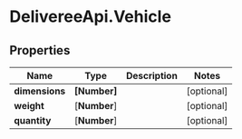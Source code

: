 # DelivereeApi.Vehicle

## Properties

| Name           | Type         | Description | Notes      |
| -------------- | ------------ | ----------- | ---------- |
| **dimensions** | **[Number]** |             | [optional] |
| **weight**     | [**Number**] |             | [optional] |
| **quantity**   | [**Number**] |             | [optional] |
